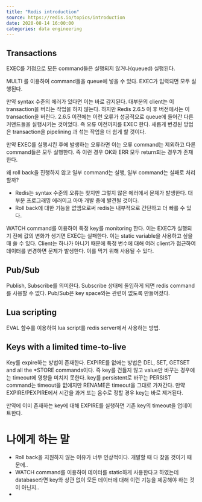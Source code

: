 ```yaml
---
title: "Redis introduction"
source: https://redis.io/topics/introduction
date: 2020-08-14 16:00:00
categories: data engineering
---
```

<h2> Transactions </h2>
EXEC를 기점으로 모든 command들은 실행되지 않거나(queued) 실행된다.

MULTI 를 이용하여 command들을 queue에 넣을 수 있다. EXEC가 입력되면 모두 실행된다. 

만약 syntax 수준의 에러가 있다면 이는 바로 감지된다. 대부분의 client는 이 transaction을 버리는 작업을 하지 않는다. 하지만 Redis 2.6.5 이 후 버전에서는 이 transaction을 버린다. 2.6.5 이전에는 이런 오류가 성공적으로 queue에 들어간 다른 커맨드들을 실행시키는 것이었다. 즉 오류 이전까지를 EXEC 한다. 새롭게 변경된 방법은 transaction을 pipelining 과 섞는 작업을 더 쉽게 할 것이다.

만약 EXEC를 실행시킨 후에 발생하는 오류라면 이는 오류 command는 제외하고 다른 command들은 모두 실행한다. 즉 이런 경우 OK와 ERR 모두 return되는 경우가 존재한다.

왜 roll back을 진행하지 않고 일부 command는 실행, 일부 command는 실패로 처리할까? 
* Redis는 syntax 수준의 오류는 찾지만 그렇지 않은 에러에서 문제가 발생한다. 대부분 프로그래밍 에러이고 아마 개발 중에 발견될 것이다.
* Roll back에 대한 기능을 없앰으로써 redis는 내부적으로 간단하고 더 빠를 수 있다.

WATCH command를 이용하여 특정 key를 monitoring 한다. 이는 EXEC가 실행되기 전에 값의 변화가 생기면 EXEC는 실패한다. 이는 static variable을 사용하고 싶을 때 쓸 수 있다. Client는 하나가 아니기 때문에 특정 변수에 대해 여러 client가 접근하여 데이터를 변경하면 문제가 발생한다. 이를 막기 위해 사용될 수 있다.

<h2> Pub/Sub </h2>
Publish, Subscribe를 의미한다. Subscribe 상태에 돌입하게 되면 redis command를 사용할 수 없다. Pub/Sub은 key space와는 관련이 없도록 만들어졌다.

<h2> Lua scripting </h2>
EVAL 함수를 이용하여 lua script를 redis server에서 사용하는 방법.

<h2> Keys with a limited time-to-live </h2>
Key를 expire하는 방법이 존재한다. EXPIRE를 없애는 방법은 DEL, SET, GETSET and all the *STORE commands이다. 즉 key를 건들지 않고 value만 바꾸는 경우에는 timeout에 영향을 미치지 못한다. key를 persistent로 바꾸는 PERSIST command는 timeout을 없애지만 RENAME은 timeout을 그대로 가져간다. 만약 EXPIRE/PEXPIRE에서 시간을 과거 또는 음수로 정할 경우 key는 바로 제거된다.

만약에 이미 존재하는 key에 대해 EXPIRE를 실행하면 기존 key의 timeout을 업데이트한다.



<h1>나에게 하는 말</h1>

* Roll back을 지원하지 않는 이유가 너무 인상적이다. 개발할 때 다 찾을 것이기 때문에..
* WATCH command를 이용하여 데이터를 static하게 사용한다고 하였는데 database라면 key와 상관 없이 모든 데이터에 대해 이런 기능을 제공해야 하는 것이 아닌지..
* 
